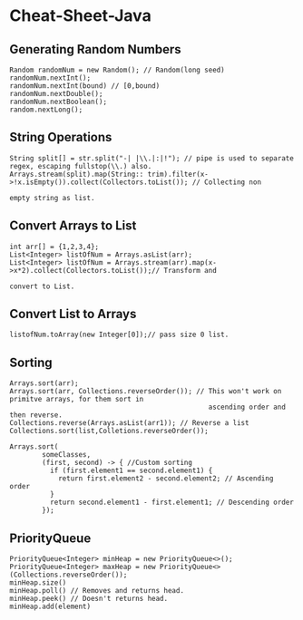 # Cheat-Sheet-Java

Generating Random Numbers
------------
```
Random randomNum = new Random(); // Random(long seed)
randomNum.nextInt();
randomNum.nextInt(bound) // [0,bound)
randomNum.nextDouble();
randomNum.nextBoolean();
random.nextLong();
```


String Operations
------------------
```
String split[] = str.split("-| |\\.|:|!"); // pipe is used to separate regex, escaping fullstop(\\.) also.
Arrays.stream(split).map(String:: trim).filter(x->!x.isEmpty()).collect(Collectors.toList()); // Collecting non 
                                                                                                empty string as list.
```

Convert Arrays to List
-----------------------
```
int arr[] = {1,2,3,4};
List<Integer> listOfNum = Arrays.asList(arr); 
List<Integer> listOfNum = Arrays.stream(arr).map(x->x*2).collect(Collectors.toList());// Transform and 
                                                                                        convert to List.
```

Convert List to Arrays
----------------------
```
listofNum.toArray(new Integer[0]);// pass size 0 list.
```

Sorting
-------------------------------------------------
```
Arrays.sort(arr);
Arrays.sort(arr, Collections.reverseOrder()); // This won't work on primitve arrays, for them sort in 
                                                 ascending order and then reverse.
Collections.reverse(Arrays.asList(arr1)); // Reverse a list
Collections.sort(list,Colletions.reverseOrder());

Arrays.sort(
        someClasses,
        (first, second) -> { //Custom sorting
          if (first.element1 == second.element1) {
            return first.element2 - second.element2; // Ascending order
          }
          return second.element1 - first.element1; // Descending order
        });
```

PriorityQueue
--------------------------------------------------
```
PriorityQueue<Integer> minHeap = new PriorityQueue<>();
PriorityQueue<Integer> maxHeap = new PriorityQueue<>(Collections.reverseOrder());
minHeap.size()
minHeap.poll() // Removes and returns head.
minHeap.peek() // Doesn't returns head.
minHeap.add(element)
```

